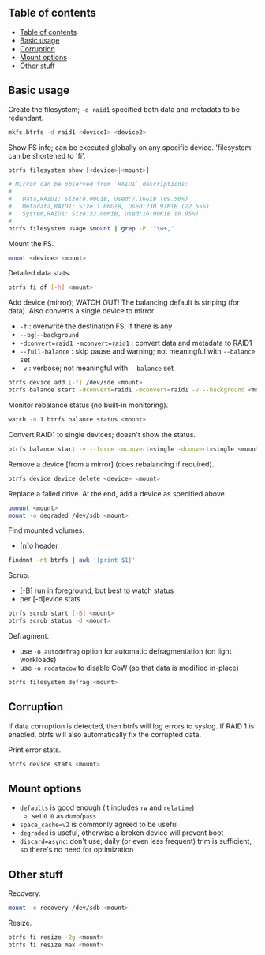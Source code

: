 ## Table of contents

- [Table of contents](#table-of-contents)
- [Basic usage](#basic-usage)
- [Corruption](#corruption)
- [Mount options](#mount-options)
- [Other stuff](#other-stuff)

## Basic usage

Create the filesystem;
`-d raid1` specified both data and metadata to be redundant.

```sh
mkfs.btrfs -d raid1 <device1> <device2>
```

Show FS info; can be executed globally on any specific device.
'filesystem' can be shortened to 'fi'.

```sh
btrfs filesystem show [<device>|<mount>]

# Mirror can be observed from `RAID1` descriptions:
#
#   Data,RAID1: Size:8.00GiB, Used:7.16GiB (89.56%)
#   Metadata,RAID1: Size:1.00GiB, Used:230.91MiB (22.55%)
#   System,RAID1: Size:32.00MiB, Used:16.00KiB (0.05%)
#
btrfs filesystem usage $mount | grep -P '^\w+,'
```

Mount the FS.

```sh
mount <device> <mount>
```

Detailed data stats.

```sh
btrfs fi df [-h] <mount>
```

Add device (mirror); WATCH OUT! The balancing default is striping (for data).
Also converts a single device to mirror.

- `-f`                               : overwrite the destination FS, if there is any
- `--bg`|`--background`
- `-dconvert=raid1 -mconvert=raid1`  : convert data and metadata to RAID1
- `--full-balance`                   : skip pause and warning; not meaningful with `--balance` set
- `-v`                               : verbose; not meaningful with `--balance` set

```sh
btrfs device add [-f] /dev/sde <mount>
btrfs balance start -dconvert=raid1 -mconvert=raid1 -v --background <mount>
```

Monitor rebalance status (no built-in monitoring).

```sh
watch -n 1 btrfs balance status <mount>
```

Convert RAID1 to single devices; doesn't show the status.

```sh
btrfs balance start -v --force -mconvert=single -dconvert=single <mount>
```

Remove a device \[from a mirror\] (does rebalancing if required).

```sh
btrfs device device delete <device> <mount>
```

Replace a failed drive. At the end, add a device as specified above.

```sh
umount <mount>
mount -o degraded /dev/sdb <mount>
```

Find mounted volumes.

- [n]o header

```sh
findmnt -nt btrfs | awk '{print $1}'
```

Scrub.

- [-B] run in foreground, but best to watch status
- per [-d]evice stats

```sh
btrfs scrub start [-B] <mount>
btrfs scrub status -d <mount>
```

Defragment.

- use `-o autodefrag` option for automatic defragmentation (on light workloads)
- use `-o nodatacow` to disable CoW (so that data is modified in-place)

```sh
btrfs filesystem defrag <mount>
```

## Corruption

If data corruption is detected, then btrfs will log errors to syslog. If RAID 1 is enabled, btrfs will also automatically fix the corrupted data.

Print error stats.

```sh
btrfs device stats <mount>
```

## Mount options

- `defaults` is good enough (it includes `rw` and `relatime`)
  - set `0 0` as `dump`/`pass`
- `space_cache=v2` is commonly agreed to be useful
- `degraded` is useful, otherwise a broken device will prevent boot
- `discard=async`: don't use; daily (or even less frequent) trim is sufficient, so there's no need for optimization

## Other stuff

Recovery.

```sh
mount -o recovery /dev/sdb <mount>
```

Resize.

```sh
btrfs fi resize -2g <mount>
btrfs fi resize max <mount>
```
